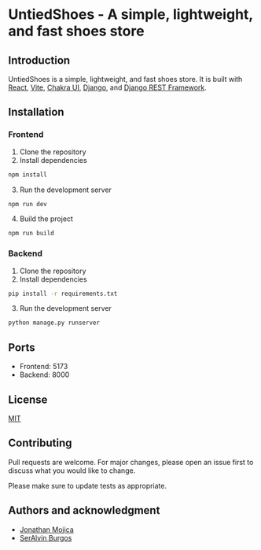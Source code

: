 # UntiedShoes - A simple, lightweight, and fast shoes store

## Introduction

UntiedShoes is a simple, lightweight, and fast shoes store. It is built with [React](https://reactjs.org/), [Vite](https://vitejs.dev/), [Chakra UI](https://chakra-ui.com/), [Django](https://www.djangoproject.com/), and [Django REST Framework](https://www.django-rest-framework.org/).

## Installation
### Frontend
1. Clone the repository
2. Install dependencies
```bash
npm install
```
3. Run the development server
```bash
npm run dev
```
4. Build the project
```bash
npm run build
```
### Backend
1. Clone the repository
2. Install dependencies
```bash
pip install -r requirements.txt
```
3. Run the development server
```bash
python manage.py runserver
```

## Ports
- Frontend: 5173
- Backend: 8000
## License
[MIT](https://choosealicense.com/licenses/mit/)

## Contributing
Pull requests are welcome. For major changes, please open an issue first to discuss what you would like to change.

Please make sure to update tests as appropriate.

## Authors and acknowledgment
- [Jonathan Mojica](https://github.com/AsyncSpaghettiDev)
- [SerAlvin Burgos](https://github.com/seralvinburgos)
  